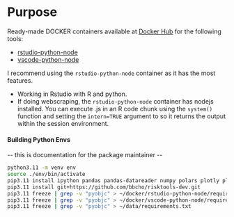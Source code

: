 # Purpose

Ready-made DOCKER containers available at [Docker Hub](https://hub.docker.com/repositories/risktoollib) for the following tools:

+ [rstudio-python-node](https://hub.docker.com/repository/docker/risktoollib/rstudio-python-node/general)
+ [vscode-python-node](https://hub.docker.com/repository/docker/risktoollib/vscode-python-node/general)

I recommend using the `rstudio-python-node` container as it has the most features.

+ Working in Rstudio with R and python.
+ If doing webscraping, the `rstudio-python-node` container has nodejs installed. You can execute .js in an R code chunk using the `system()` function and setting the `intern=TRUE` argument to so it returns the output within the session environment.

#### Building Python Envs

-- this is documentation for the package maintainer -- 

``` bash
python3.11 -m venv env
source ./env/bin/activate
pip3.11 install ipython pandas pandas-datareader numpy polars plotly plotnine pyarrow scipy yfinance streamlit manim 
pip3.11 install git+https://github.com/bbcho/risktools-dev.git
pip3.11 freeze | grep -v "pyobjc" > ~/docker/rstudio-python-node/requirements.txt
pip3.11 freeze | grep -v "pyobjc" > ~/docker/vscode-python-node/requirements.txt
pip3.11 freeze | grep -v "pyobjc" > ~/data/requirements.txt
```
